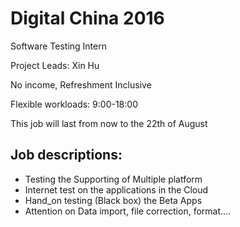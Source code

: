 # Digital China 2016
Software Testing Intern

Project Leads: Xin Hu

No income, Refreshment Inclusive

Flexible workloads: 9:00-18:00

This job will last from now to the 22th of August

## Job descriptions:
-  Testing the Supporting of Multiple platform
-  Internet test on the applications in the Cloud
-  Hand_on testing (Black box) the Beta Apps
-  Attention on Data import, file correction, format....
